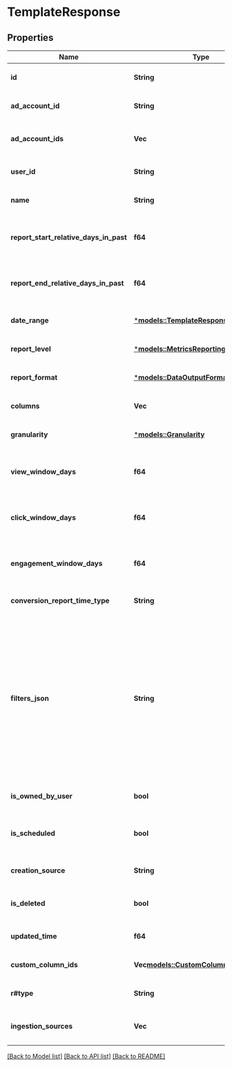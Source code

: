# TemplateResponse

## Properties
Name | Type | Description | Notes
------------ | ------------- | ------------- | -------------
**id** | **String** | Template ID | [optional] [default to None]
**ad_account_id** | **String** | ID of the Ad Account that owns the template | [optional] [default to None]
**ad_account_ids** | **Vec<String>** | IDs of the Ad Accounts that have access to this template | [optional] [default to None]
**user_id** | **String** | ID of the user who created the template | [optional] [default to None]
**name** | **String** | Template Name | [optional] [default to None]
**report_start_relative_days_in_past** | **f64** | The number of days prior to the day the report will be delivered at which the report will start | [optional] [default to None]
**report_end_relative_days_in_past** | **f64** | The number of days prior to the day the report will be delivered at which the report will end | [optional] [default to None]
**date_range** | [***models::TemplateResponseDateRange**](TemplateResponse_date_range.md) |  | [optional] [default to None]
**report_level** | [***models::MetricsReportingLevel**](MetricsReportingLevel.md) |  | [optional] [default to None]
**report_format** | [***models::DataOutputFormat**](DataOutputFormat.md) |  | [optional] [default to None]
**columns** | **Vec<String>** | A list of columns to be included in the report | [optional] [default to None]
**granularity** | [***models::Granularity**](Granularity.md) |  | [optional] [default to None]
**view_window_days** | **f64** | The length of the sliding window over which view conversions will be attributed | [optional] [default to None]
**click_window_days** | **f64** | The length of the sliding window over which click conversions will be attributed | [optional] [default to None]
**engagement_window_days** | **f64** | The length of the sliding window over which engagement conversions will be attributed | [optional] [default to None]
**conversion_report_time_type** | **String** | Conversion report time type | [optional] [default to None]
**filters_json** | **String** | A JSON representation of any filters to be applied before returning report data. Each filter object should contain all of the following fields:<br> \"field\": The column name<br> \"operator\": The operator. Allowed operators: [\"=\", \"!=\", \"in\", \"not_in\", \"~\", \">\", \"<\", \"contains_substring\"]<br> \"value\": A single value or a list of values | [optional] [default to None]
**is_owned_by_user** | **bool** | A boolean value that indicates if the user owns the template | [optional] [default to None]
**is_scheduled** | **bool** | A boolean value that indicates if this template has been used to create a scheduled report | [optional] [default to None]
**creation_source** | **String** | The surface used to create this template | [optional] [default to None]
**is_deleted** | **bool** | A boolean that indicates if the template has been deleted | [optional] [default to None]
**updated_time** | **f64** | Time of last update in seconds since Unix epoch | [optional] [default to None]
**custom_column_ids** | **Vec<models::CustomColumnId>** | A list of custom column IDs | [optional] [default to None]
**r#type** | **String** | Reporting template type | [optional] [default to None]
**ingestion_sources** | **Vec<String>** | The filter on the conversion ingestion source method for conversion metrics | [optional] [default to None]

[[Back to Model list]](../README.md#documentation-for-models) [[Back to API list]](../README.md#documentation-for-api-endpoints) [[Back to README]](../README.md)


